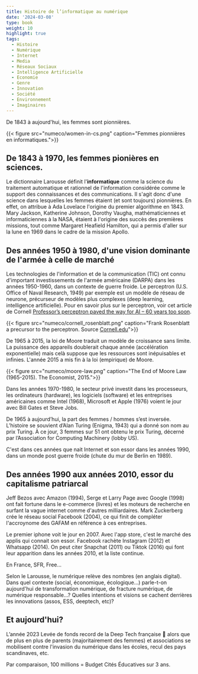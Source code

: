 ```yaml
---
title: Histoire de l’informatique au numérique
date: '2024-03-08'
type: book
weight: 10
highlight: true
tags:
  - Histoire
  - Numérique
  - Internet
  - Media
  - Réseaux Sociaux
  - Intelligence Artificielle
  - Economie
  - Genre
  - Innovation
  - Société
  - Environnement
  - Imaginaires
---
```


De 1843 à aujourd'hui, les femmes sont pionnières.

<!--more-->

{{< figure src="numeco/women-in-cs.png" caption="Femmes pionnières en informatiques.">}}

## De 1843 à 1970, les femmes pionières en sciences.

Le dictionnaire Larousse définit l'<b>informatique</b> comme la science du traitement automatique et rationnel de l'information considérée comme le support des connaissances et des communications. Il s'agit donc d'une science dans lesquelles les femmes étaient (et sont toujours) pionnières. En effet, on attribue à Ada Lovelace l'origine du premier algorithme en 1843. Mary Jackson, Katherine Johnson, Dorothy Vaugha, mathématiciennes et informaticiennes à la NASA, étaient à l'origine des succès des premières missions, tout comme Margaret Heafield Hamilton, qui a permis d'aller sur la lune en 1969 dans le cadre de la mission Apollo.

## Des années 1950 à 1980, d'une vision dominante de l'armée à celle de marché

Les technologies de l'information et de la communication (TIC) ont connu d'important investissements de l'armée américaine (DARPA) dans les années 1950-1960, dans un contexte de guerre froide.
Le perceptron (U.S. Office of Naval Research, 1949) par exemple est un modèle de réseau de neurone, précurseur de modèles plus complexes (deep learning, intelligence artificielle).
Pour en savoir plus sur le perceptron, voir cet article de Cornell [Professor’s perceptron paved the way for AI – 60 years too soon](https://news.cornell.edu/stories/2019/09/professors-perceptron-paved-way-ai-60-years-too-soon).

{{< figure src="numeco/cornell_rosenblatt.png" caption="Frank Rosenblatt a precursor to the perceptron. Source [Cornell.edu](https://news.cornell.edu/stories/2019/09/professors-perceptron-paved-way-ai-60-years-too-soon)">}}

De 1965 à 2015, la loi de Moore traduit un modèle de croissance sans limite. La puissance des appareils doublerait chaque année (accélération exponentielle) mais celà suppose que les ressources sont inépuisables et infinies. L'année 2015 a mis fin à la loi (empirique) de Moore.

{{< figure src="numeco/moore-law.png" caption="The End of Moore Law (1965-2015). The Economist, 2015.">}}

Dans les années 1970-1980, le secteur privé investit dans les processeurs, les ordinateurs (hardware), les logiciels (software) et les entreprises américaines comme Intel (1968), Microsoft et Apple (1976) voient le jour avec Bill Gates et Steve Jobs.

De 1965 à aujourd’hui, la part des femmes / hommes s’est inversée.
L’histoire se souvient d’Alan Turing (Enigma, 1943) qui a donné son nom au prix Turing.
À ce jour, 3 femmes sur 51 ont obtenu le prix Turing, décerné par l’Association for Computing Machinery (lobby US).

C'est dans ces années que nait Internet et son essor dans les années 1990, dans un monde post guerre froide (chute du mur de Berlin en 1989).

## Des années 1990 aux années 2010, essor du capitalisme patriarcal

Jeff Bezos avec Amazon (1994), Serge et Larry Page avec Google (1998) ont fait fortune dans le e-commerce (livres) et les moteurs de recherche en surfant la vague internet comme d'autres milliardaires.
Mark Zuckerberg crée le réseau social Facebook (2004), ce qui finit de compléter l'accroynome des GAFAM en référence à ces entreprises.

Le premier iphone voit le jour en 2007. Avec l'app store, c'est le marché des applis qui connait son essor.
Facebook rachète Instagram (2012) et Whatsapp (2014).
On peut citer Snapchat (2011) ou Tiktok (2016) qui font leur apparition dans les années 2010, et la liste continue.

En France, SFR, Free...

Selon le Larousse, le numérique relève des nombres (en anglais digital).
Dans quel contexte (social, économique, écologique...) parle-t-on aujourd'hui de transformation numérique, de fracture numérique, de numérique responsable...?
Quelles intentions et visions se cachent derrières les innovations (assos, ESS, deeptech, etc)?

## Et aujourd'hui?

L’année 2023 Levée de fonds record de la Deep Tech française 🐓 alors que de plus en plus de parents (majoritairement des femmes) et associations se mobilisent contre l'invasion du numérique dans les écoles, recul des pays scandinaves, etc.

Par comparaison, 100 millions
= Budget Cités Éducatives sur 3 ans.